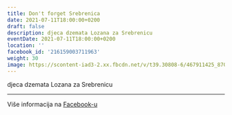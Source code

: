 ```yaml
---
title: Don't forget Srebrenica
date: 2021-07-11T18:00:00+0200
draft: false
description: djeca dzemata Lozana za Srebrenicu
eventDate: 2021-07-11T18:00:00+0200
location: ''
facebook_id: '216159003711963'
weight: 30
image: https://scontent-iad3-2.xx.fbcdn.net/v/t39.30808-6/467911425_8702124949883247_8451066247417132989_n.jpg?_nc_cat=103&ccb=1-7&_nc_sid=9e60e4&_nc_ohc=GdBJG0qg1FUQ7kNvwET2osd&_nc_oc=AdkULm134sbwO3jICKdltp2dYBK2FJrbfskhAasS3mkjql27BDhn5-UPueop6PK9H_8&_nc_zt=23&_nc_ht=scontent-iad3-2.xx&edm=ABTKTjYEAAAA&_nc_gid=YkpYxBYQPCxb0MOi2U5AOw&oh=00_AfUjc7gQ9Ul-frXrE9XnVTIOgRK6Zy4RssfA8PZkCXKBWQ&oe=689761D9
---
```


djeca dzemata Lozana za Srebrenicu

---

Više informacija na [Facebook-u](https://facebook.com/events/216159003711963)